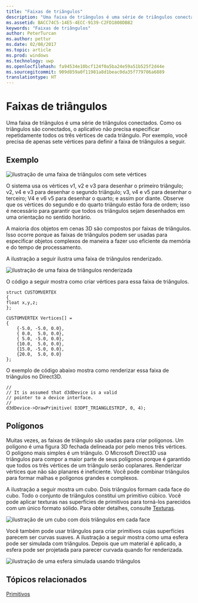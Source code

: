 ```yaml
---
title: "Faixas de triângulos"
description: "Uma faixa de triângulos é uma série de triângulos conectados. Como os triângulos são conectados, o aplicativo não precisa especificar repetidamente todos os três vértices de cada triângulo."
ms.assetid: BACC74C5-14E5-4ECC-9139-C2FD1808DB82
keywords: "Faixas de triângulos"
author: PeterTurcan
ms.author: pettur
ms.date: 02/08/2017
ms.topic: article
ms.prod: windows
ms.technology: uwp
ms.openlocfilehash: fa94534e10bcf124f0a5ba24e59a51b525f2d44e
ms.sourcegitcommit: 909d859a0f11981a8d1beac0da35f779786a6889
translationtype: HT
---
```

# <a name="triangle-strips"></a>Faixas de triângulos


Uma faixa de triângulos é uma série de triângulos conectados. Como os triângulos são conectados, o aplicativo não precisa especificar repetidamente todos os três vértices de cada triângulo. Por exemplo, você precisa de apenas sete vértices para definir a faixa de triângulos a seguir.

## <a name="span-idexamplespanspan-idexamplespanspan-idexamplespanexample"></a><span id="Example"></span><span id="example"></span><span id="EXAMPLE"></span>Exemplo


![ilustração de uma faixa de triângulos com sete vértices](images/tristrip.png)

O sistema usa os vértices v1, v2 e v3 para desenhar o primeiro triângulo; v2, v4 e v3 para desenhar o segundo triângulo; v3, v4 e v5 para desenhar o terceiro; V4 e v6 v5 para desenhar o quarto; e assim por diante. Observe que os vértices do segundo e do quarto triângulo estão fora de ordem; isso é necessário para garantir que todos os triângulos sejam desenhados em uma orientação no sentido horário.

A maioria dos objetos em cenas 3D são compostos por faixas de triângulos. Isso ocorre porque as faixas de triângulos podem ser usadas para especificar objetos complexos de maneira a fazer uso eficiente da memória e do tempo de processamento.

A ilustração a seguir ilustra uma faixa de triângulos renderizado.

![ilustração de uma faixa de triângulos renderizada](images/tstrip2.png)

O código a seguir mostra como criar vértices para essa faixa de triângulos.

```
struct CUSTOMVERTEX
{
float x,y,z;
};

CUSTOMVERTEX Vertices[] = 
{
    {-5.0, -5.0, 0.0},
    { 0.0,  5.0, 0.0},
    { 5.0, -5.0, 0.0},
    {10.0,  5.0, 0.0},
    {15.0, -5.0, 0.0},
    {20.0,  5.0, 0.0}
};
```

O exemplo de código abaixo mostra como renderizar essa faixa de triângulos no Direct3D.

```
//
// It is assumed that d3dDevice is a valid
// pointer to a device interface.
//
d3dDevice->DrawPrimitive( D3DPT_TRIANGLESTRIP, 0, 4);
```

## <a name="span-idpolygonsspanspan-idpolygonsspanspan-idpolygonsspanpolygons"></a><span id="Polygons"></span><span id="polygons"></span><span id="POLYGONS"></span>Polígonos


Muitas vezes, as faixas de triângulo são usadas para criar polígonos. Um polígono é uma figura 3D fechada delineada por pelo menos três vértices. O polígono mais simples é um triângulo. O Microsoft Direct3D usa triângulos para compor a maior parte de seus polígonos porque é garantido que todos os três vértices de um triângulo serão coplanares. Renderizar vértices que não são planares é ineficiente. Você pode combinar triângulos para formar malhas e polígonos grandes e complexos.

A ilustração a seguir mostra um cubo. Dois triângulos formam cada face do cubo. Todo o conjunto de triângulos constitui um primitivo cúbico. Você pode aplicar texturas nas superfícies de primitivos para torná-los parecidos com um único formato sólido. Para obter detalhes, consulte [Texturas](textures.md).

![ilustração de um cubo com dois triângulos em cada face](images/cube3d.png)

Você também pode usar triângulos para criar primitivos cujas superfícies parecem ser curvas suaves. A ilustração a seguir mostra como uma esfera pode ser simulada com triângulos. Depois que um material é aplicado, a esfera pode ser projetada para parecer curvada quando for renderizada.

![ilustração de uma esfera simulada usando triângulos](images/sphere3d.png)

## <a name="span-idrelated-topicsspanrelated-topics"></a><span id="related-topics"></span>Tópicos relacionados


[Primitivos](primitives.md)

 

 




